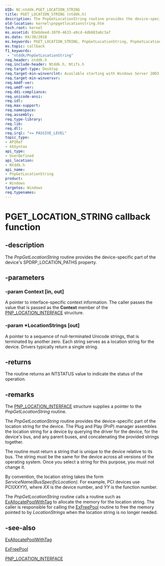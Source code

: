 ```yaml
---
UID: NC:ntddk.PGET_LOCATION_STRING
title: PGET_LOCATION_STRING (ntddk.h)
description: The PnpGetLocationString routine provides the device-specific part of the device's SPDRP_LOCATION_PATHS property.
old-location: kernel\pnpgetlocationstring.htm
tech.root: kernel
ms.assetid: 03ebdeed-10f0-4633-a9cd-4db683a8c3a7
ms.date: 04/30/2018
ms.keywords: PGET_LOCATION_STRING, PnpGetLocationString, PnpGetLocationString routine [Kernel-Mode Driver Architecture], drvr_interface_86bd2a9c-408f-430f-9ab7-5c368600de1e.xml, kernel.pnpgetlocationstring, ntddk/PnpGetLocationString
ms.topic: callback
f1_keywords:
 - "ntddk/PnpGetLocationString"
req.header: ntddk.h
req.include-header: Ntddk.h, Ntifs.h
req.target-type: Desktop
req.target-min-winverclnt: Available starting with Windows Server 2003.
req.target-min-winversvr: 
req.kmdf-ver: 
req.umdf-ver: 
req.ddi-compliance: 
req.unicode-ansi: 
req.idl: 
req.max-support: 
req.namespace: 
req.assembly: 
req.type-library: 
req.lib: 
req.dll: 
req.irql: "<= PASSIVE_LEVEL"
topic_type:
- APIRef
- kbSyntax
api_type:
- UserDefined
api_location:
- Ntddk.h
api_name:
- PnpGetLocationString
product:
- Windows
targetos: Windows
req.typenames: 
---
```


# PGET_LOCATION_STRING callback function


## -description


The <i>PnpGetLocationString</i> routine provides the device-specific part of the device's SPDRP_LOCATION_PATHS property.


## -parameters




### -param Context [in, out]

A pointer to interface-specific context information.  The caller passes the value that is passed as the <b>Context</b> member of the <a href="https://docs.microsoft.com/windows-hardware/drivers/ddi/content/ntddk/ns-ntddk-_pnp_location_interface">PNP_LOCATION_INTERFACE</a> structure.


### -param *LocationStrings [out]

A pointer to a sequence of null-terminated Unicode strings, that is terminated by another zero. Each string serves as a location string for the device. Drivers typically return a single string.


## -returns



The routine returns an NTSTATUS value to indicate the status of the operation.




## -remarks



The <a href="https://docs.microsoft.com/windows-hardware/drivers/ddi/content/ntddk/ns-ntddk-_pnp_location_interface">PNP_LOCATION_INTERFACE</a> structure supplies a pointer to the <i>PnpGetLocationString</i> routine.

The <i>PnpGetLocationString</i> routine provides the device-specific part of the location string for the device.  The Plug and Play (PnP) manager assembles the location string for a device by querying the driver for the device, for the device's bus, and any parent buses, and concatenating the provided strings together.

The routine must return a string that is unique to the device relative to its bus. The string must be the same for the device across all versions of the operating system. Once you select a string for this purpose, you must not change it.

By convention, the location string takes the form <i>ServiceName(BusSpecificLocation)</i>. For example, PCI devices use PCI(<i>XXYY</i>), where <i>XX</i> is the device number, and <i>YY</i> is the function number.

The <i>PnpGetLocationString</i> routine calls a routine such as <a href="https://docs.microsoft.com/windows-hardware/drivers/ddi/content/wdm/nf-wdm-exallocatepoolwithtag">ExAllocatePoolWithTag</a> to allocate the memory for the location string. The caller is responsible for calling the <a href="https://docs.microsoft.com/windows-hardware/drivers/ddi/content/ntddk/nf-ntddk-exfreepool">ExFreePool</a> routine to free the memory pointed to by <i>LocationStrings</i> when the location string is no longer needed.




## -see-also




<a href="https://docs.microsoft.com/windows-hardware/drivers/ddi/content/wdm/nf-wdm-exallocatepoolwithtag">ExAllocatePoolWithTag</a>



<a href="https://docs.microsoft.com/windows-hardware/drivers/ddi/content/ntddk/nf-ntddk-exfreepool">ExFreePool</a>



<a href="https://docs.microsoft.com/windows-hardware/drivers/ddi/content/ntddk/ns-ntddk-_pnp_location_interface">PNP_LOCATION_INTERFACE</a>
 

 

